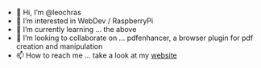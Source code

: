 - 👋 Hi, I’m @leochras
- 👀 I’m interested in WebDev / RaspberryPi 
- 🌱 I’m currently learning ... the above
- 💞️ I’m looking to collaborate on ... pdfenhancer, a browser plugin for pdf creation and manipulation
- 📫 How to reach me ... take a look at my [website](https://www.leochras.com)
